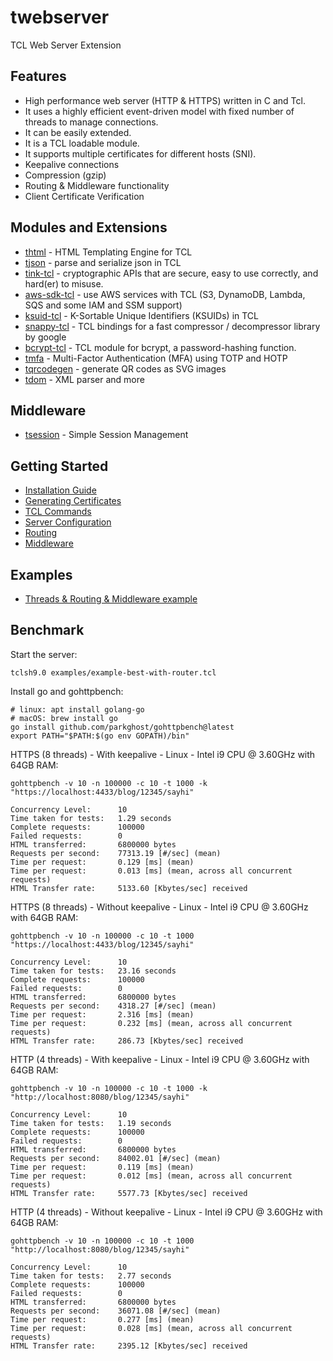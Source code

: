 # twebserver

TCL Web Server Extension

## Features

* High performance web server (HTTP & HTTPS) written in C and Tcl.
* It uses a highly efficient event-driven model with fixed number of threads to manage connections.
* It can be easily extended.
* It is a TCL loadable module.
* It supports multiple certificates for different hosts (SNI).
* Keepalive connections
* Compression (gzip)
* Routing & Middleware functionality
* Client Certificate Verification


## Modules and Extensions

* [thtml](https://github.com/jerily/thtml) - HTML Templating Engine for TCL
* [tjson](https://github.com/jerily/tjson) - parse and serialize json in TCL
* [tink-tcl](https://github.com/jerily/tink-tcl) - cryptographic APIs that are secure, easy to use correctly, and hard(er) to misuse.
* [aws-sdk-tcl](https://github.com/jerily/aws-sdk-tcl) - use AWS services with TCL (S3, DynamoDB, Lambda, SQS and some IAM and SSM support)
* [ksuid-tcl](https://github.com/jerily/ksuid-tcl) - K-Sortable Unique Identifiers (KSUIDs) in TCL
* [snappy-tcl](https://github.com/jerily/snappy-tcl) - TCL bindings for a fast compressor / decompressor library by google
* [bcrypt-tcl](https://github.com/jerily/bcrypt-tcl) - TCL module for bcrypt, a password-hashing function.
* [tmfa](https://github.com/jerily/tmfa) - Multi-Factor Authentication (MFA) using TOTP and HOTP
* [tqrcodegen](https://github.com/jerily/tqrcodegen) - generate QR codes as SVG images
* [tdom](http://www.tdom.org/) - XML parser and more 

## Middleware

* [tsession](https://github.com/jerily/tsession) - Simple Session Management

## Getting Started

* [Installation Guide](docs/install.md)
* [Generating Certificates](docs/certs.md)
* [TCL Commands](docs/commands.md)
* [Server Configuration](docs/config.md)
* [Routing](docs/routing.md)
* [Middleware](docs/middleware.md)

## Examples

* [Threads & Routing & Middleware example](examples/example-best-with-router.tcl)

## Benchmark

Start the server:
```
tclsh9.0 examples/example-best-with-router.tcl
```

Install go and gohttpbench:
```
# linux: apt install golang-go
# macOS: brew install go
go install github.com/parkghost/gohttpbench@latest
export PATH="$PATH:$(go env GOPATH)/bin"
```

HTTPS (8 threads) - With keepalive - Linux - Intel i9 CPU @ 3.60GHz with 64GB RAM: 
```
gohttpbench -v 10 -n 100000 -c 10 -t 1000 -k "https://localhost:4433/blog/12345/sayhi"

Concurrency Level:      10
Time taken for tests:   1.29 seconds
Complete requests:      100000
Failed requests:        0
HTML transferred:       6800000 bytes
Requests per second:    77313.19 [#/sec] (mean)
Time per request:       0.129 [ms] (mean)
Time per request:       0.013 [ms] (mean, across all concurrent requests)
HTML Transfer rate:     5133.60 [Kbytes/sec] received
```

HTTPS (8 threads) - Without keepalive - Linux - Intel i9 CPU @ 3.60GHz with 64GB RAM:
```
gohttpbench -v 10 -n 100000 -c 10 -t 1000 "https://localhost:4433/blog/12345/sayhi"

Concurrency Level:      10
Time taken for tests:   23.16 seconds
Complete requests:      100000
Failed requests:        0
HTML transferred:       6800000 bytes
Requests per second:    4318.27 [#/sec] (mean)
Time per request:       2.316 [ms] (mean)
Time per request:       0.232 [ms] (mean, across all concurrent requests)
HTML Transfer rate:     286.73 [Kbytes/sec] received
```

HTTP (4 threads) - With keepalive - Linux - Intel i9 CPU @ 3.60GHz with 64GB RAM:
```
gohttpbench -v 10 -n 100000 -c 10 -t 1000 -k "http://localhost:8080/blog/12345/sayhi"

Concurrency Level:      10
Time taken for tests:   1.19 seconds
Complete requests:      100000
Failed requests:        0
HTML transferred:       6800000 bytes
Requests per second:    84002.01 [#/sec] (mean)
Time per request:       0.119 [ms] (mean)
Time per request:       0.012 [ms] (mean, across all concurrent requests)
HTML Transfer rate:     5577.73 [Kbytes/sec] received
```

HTTP (4 threads) - Without keepalive - Linux - Intel i9 CPU @ 3.60GHz with 64GB RAM:
```
gohttpbench -v 10 -n 100000 -c 10 -t 1000 "http://localhost:8080/blog/12345/sayhi"

Concurrency Level:      10
Time taken for tests:   2.77 seconds
Complete requests:      100000
Failed requests:        0
HTML transferred:       6800000 bytes
Requests per second:    36071.08 [#/sec] (mean)
Time per request:       0.277 [ms] (mean)
Time per request:       0.028 [ms] (mean, across all concurrent requests)
HTML Transfer rate:     2395.12 [Kbytes/sec] received
```
